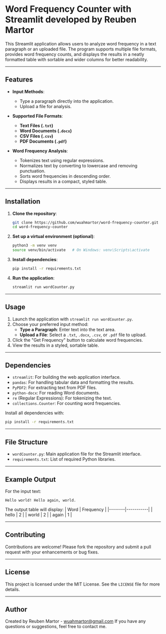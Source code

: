 
# Word Frequency Counter with Streamlit developed by Reuben Martor

This Streamlit application allows users to analyze word frequency in a text paragraph or an uploaded file. The program supports multiple file formats, provides word frequency counts, and displays the results in a neatly formatted table with sortable and wider columns for better readability.

---

## Features

- **Input Methods**:
  - Type a paragraph directly into the application.
  - Upload a file for analysis.

- **Supported File Formats**:
  - **Text Files (`.txt`)**
  - **Word Documents (`.docx`)**
  - **CSV Files (`.csv`)**
  - **PDF Documents (`.pdf`)**

- **Word Frequency Analysis**:
  - Tokenizes text using regular expressions.
  - Normalizes text by converting to lowercase and removing punctuation.
  - Sorts word frequencies in descending order.
  - Displays results in a compact, styled table.

---

## Installation

1. **Clone the repository**:
   ```bash
   git clone https://github.com/wuahmartor/word-frequency-counter.git
   cd word-frequency-counter
   ```

2. **Set up a virtual environment (optional)**:
   ```bash
   python3 -m venv venv
   source venv/bin/activate   # On Windows: venv\Scripts\activate
   ```

3. **Install dependencies**:
   ```bash
   pip install -r requirements.txt
   ```

4. **Run the application**:
   ```bash
   streamlit run wordCounter.py
   ```

---

## Usage

1. Launch the application with `streamlit run wordCounter.py`.
2. Choose your preferred input method:
   - **Type a Paragraph**: Enter text into the text area.
   - **Upload a File**: Select a `.txt`, `.docx`, `.csv`, or `.pdf` file to upload.
3. Click the "Get Frequency" button to calculate word frequencies.
4. View the results in a styled, sortable table.

---

## Dependencies

- `streamlit`: For building the web application interface.
- `pandas`: For handling tabular data and formatting the results.
- `PyPDF2`: For extracting text from PDF files.
- `python-docx`: For reading Word documents.
- `re` (Regular Expressions): For tokenizing the text.
- `collections.Counter`: For counting word frequencies.

Install all dependencies with:
```bash
pip install -r requirements.txt
```

---

## File Structure

- `wordCounter.py`: Main application file for the Streamlit interface.
- `requirements.txt`: List of required Python libraries.

---

## Example Output

For the input text:
```
Hello world! Hello again, world.
```

The output table will display:
| Word   | Frequency |
|--------|-----------|
| hello  | 2         |
| world  | 2         |
| again  | 1         |

---

## Contributing

Contributions are welcome! Please fork the repository and submit a pull request with your enhancements or bug fixes.

---

## License

This project is licensed under the MIT License. See the `LICENSE` file for more details.

---

## Author

Created by Reuben Martor - wuahmartor@gmail.com  If you have any questions or suggestions, feel free to contact me.

